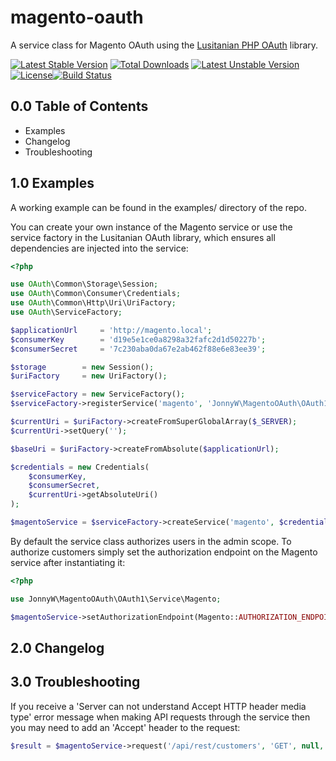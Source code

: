 magento-oauth
=============

A service class for Magento OAuth using the [Lusitanian PHP OAuth](https://github.com/Lusitanian/PHPoAuthLib) library.

[![Latest Stable Version](https://poser.pugx.org/jonnyw/magento-oauth/v/stable.png)](https://packagist.org/packages/jonnyw/magento-oauth) [![Total Downloads](https://poser.pugx.org/jonnyw/magento-oauth/downloads.png)](https://packagist.org/packages/jonnyw/magento-oauth) [![Latest Unstable Version](https://poser.pugx.org/jonnyw/magento-oauth/v/unstable.png)](https://packagist.org/packages/jonnyw/magento-oauth) [![License](https://poser.pugx.org/jonnyw/magento-oauth/license.png)](https://packagist.org/packages/jonnyw/magento-oauth)[![Build Status](https://travis-ci.org/jonnnnyw/magento-oauth.png?branch=master)](https://travis-ci.org/jonnnnyw/magento-oauth)

0.0 Table of Contents
---------------------

* Examples
* Changelog
* Troubleshooting


1.0 Examples
------------

A working example can be found in the examples/ directory of the repo.

You can create your own instance of the Magento service or use the service factory in the Lusitanian OAuth library, which ensures all dependencies are injected into the service:

```php
<?php

use OAuth\Common\Storage\Session;
use OAuth\Common\Consumer\Credentials;
use OAuth\Common\Http\Uri\UriFactory;
use OAuth\ServiceFactory;

$applicationUrl     = 'http://magento.local';
$consumerKey        = 'd19e5e1ce0a8298a32fafc2d1d50227b';
$consumerSecret     = '7c230aba0da67e2ab462f88e6e83ee39';

$storage        = new Session();
$uriFactory     = new UriFactory();

$serviceFactory = new ServiceFactory();
$serviceFactory->registerService('magento', 'JonnyW\MagentoOAuth\OAuth1\Service\Magento');

$currentUri = $uriFactory->createFromSuperGlobalArray($_SERVER);
$currentUri->setQuery('');

$baseUri = $uriFactory->createFromAbsolute($applicationUrl);

$credentials = new Credentials(
    $consumerKey,
    $consumerSecret,
    $currentUri->getAbsoluteUri()
);

$magentoService = $serviceFactory->createService('magento', $credentials, $storage, array(), $baseUri);
```

By default the service class authorizes users in the admin scope. To authorize customers simply set the authorization endpoint on the Magento service after instantiating it:

```php
<?php

use JonnyW\MagentoOAuth\OAuth1\Service\Magento;

$magentoService->setAuthorizationEndpoint(Magento::AUTHORIZATION_ENDPOINT_CUSTOMER);
```

2.0 Changelog
------------


3.0 Troubleshooting
------------

If you receive a 'Server can not understand Accept HTTP header media type' error message when making API requests through the service then you may need to add an 'Accept' header to the request:

```php
$result = $magentoService->request('/api/rest/customers', 'GET', null, array('Accept' => '*/*'));
```